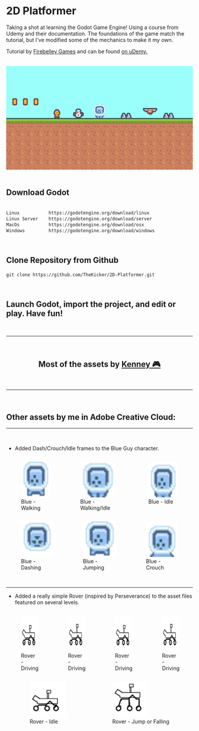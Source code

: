 # 2D Platformer 
Taking a shot at learning the Godot Game Engine! Using a course from Udemy and their documentation.  The foundations of the game match the tutorial, but I've modified some of the mechanics to make it my own.

Tutorial by <a href="https://store.steampowered.com/search/?term=Firebelley+Games">Firebelley Games</a> and can be found <a href="https://www.udemy.com/course/create-a-complete-2d-platformer-in-the-godot-engine/"> on uDemy. </a>

<br> 

<div align="center">
    <img src="assets/2D-Platformer.png">
</div>

<br>

## Download Godot
```

Linux           https://godotengine.org/download/linux
Linux Server    https://godotengine.org/download/server
MacOs           https://godotengine.org/download/osx
Windows         https://godotengine.org/download/windows

```
<br>

## Clone Repository from Github
```
git clone https://github.com/TheKicker/2D-Platformer.git
```
<br>

## Launch Godot, import the project, and edit or play.  Have fun! 

<br>
<hr> 

<div align="center">
    <br>
    <h2>Most of the assets by <a href="https://www.kenney.nl/">Kenney 🎮</a></h2>
</div>
<br>
<hr>
<br>

## Other assets by me in Adobe Creative Cloud: 
<hr>
<br>
<ul>
    <li> Added Dash/Crouch/Idle frames to the Blue Guy character. </li>
</ul>

<div style="display: flex; flex-direction: row; justify-content: space-around">
    <figure>
        <img src="assets/player/blue-walk.png" style="min-height: 96px;">
        <figcaption>Blue - Walking</figcaption>
    </figure>
    <figure>
        <img src="assets/player/blue-stand.png" style="min-height: 96px;">
        <figcaption>Blue - Walking/Idle</figcaption>
    </figure>
    <figure>
        <img src="assets/player/blue-stand2.png" style="min-height: 96px;">
        <figcaption>Blue - Idle</figcaption>
    </figure>
</div>
<div style="display: flex; flex-direction: row; justify-content: space-around">
    <figure>
        <img src="assets/player/blue-dash.png" style="min-height: 96px;">
        <figcaption>Blue - Dashing</figcaption>
    </figure>
    <figure>
        <img src="assets/player/blue-walk.png" style="min-height: 96px;">
        <figcaption>Blue - Jumping</figcaption>
    </figure>
    <figure>
        <img src="assets/player/blue-crouch.png" style="min-height: 96px;">
        <figcaption>Blue - Crouch</figcaption>
    </figure>
</div>

<br> 
<hr> 

<ul>
    <li> Added a really simple Rover (inspired by Perseverance) to the asset files featured on several levels.</li>
</ul>

<div style="display: flex; flex-direction: row; justify-content: space-around">
    <figure>
        <img src="assets/player/rover/SPRITE-RRRR.png" style="min-height: 96px;">
        <figcaption>Rover - Driving</figcaption>
    </figure>
    <figure>
        <img src="assets/player/rover/SPRITE-RRR.png" style="min-height: 96px;">
        <figcaption>Rover - Driving</figcaption>
    </figure>
    <figure>
        <img src="assets/player/rover/SPRITE-RR.png" style="min-height: 96px;">
        <figcaption>Rover - Driving</figcaption>
    </figure>
    <figure>
        <img src="assets/player/rover/SPRITE-R.png" style="min-height: 96px;">
        <figcaption>Rover - Driving</figcaption>
    </figure>
</div>

<div style="display: flex; flex-direction: row; justify-content: space-around">
    <figure>
        <img src="assets/player/rover/SPRITE-DRIVE.png" style="min-height: 96px;">
        <figcaption>Rover - Idle</figcaption>
    </figure>
    <figure>
        <img src="assets/player/rover/SPRITE-JUMP.png" style="min-height: 96px;">
        <figcaption>Rover - Jump or Falling</figcaption>
    </figure>
</div>